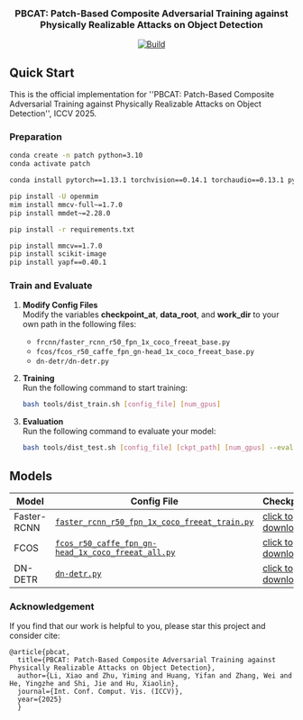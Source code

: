 <div align="center">
  <h3>PBCAT: Patch-Based Composite Adversarial Training against Physically Realizable Attacks on Object Detection</h3>
  <a href="https://arxiv.org/abs/2506.23581">
        <img alt="Build" src="https://img.shields.io/badge/arXiv%20paper-2506.23581-b31b1b.svg">
  </a>
</div>

<h2 id="quick-start">Quick Start</h2>
This is the official implementation for ''PBCAT: Patch-Based Composite Adversarial Training against Physically Realizable Attacks on Object Detection'', ICCV 2025.

<h3>Preparation</h3>

```bash
conda create -n patch python=3.10
conda activate patch

conda install pytorch==1.13.1 torchvision==0.14.1 torchaudio==0.13.1 pytorch-cuda=11.7 -c pytorch -c nvidia

pip install -U openmim
mim install mmcv-full~=1.7.0
pip install mmdet~=2.28.0

pip install -r requirements.txt

pip install mmcv==1.7.0
pip install scikit-image
pip install yapf==0.40.1
```

<h3>Train and Evaluate</h3>

1. **Modify Config Files**  
   Modify the variables **checkpoint_at**, **data_root**, and **work_dir** to your own path in the following files:
    - `frcnn/faster_rcnn_r50_fpn_1x_coco_freeat_base.py`
    - `fcos/fcos_r50_caffe_fpn_gn-head_1x_coco_freeat_base.py`
    - `dn-detr/dn-detr.py`

2. **Training**  
   Run the following command to start training:
    ```bash
    bash tools/dist_train.sh [config_file] [num_gpus]
    ```

3. **Evaluation**  
  Run the following command to evaluate your model:
    ```bash
    bash tools/dist_test.sh [config_file] [ckpt_path] [num_gpus] --eval bbox
    ```

<h2 id="models">Models</h2>

| **Model**       | **Config File**                                                                                     | **Checkpoint**                          |
|------------------|-----------------------------------------------------------------------------------------------------------|------------------------------------------|
| Faster-RCNN  | [`faster_rcnn_r50_fpn_1x_coco_freeat_train.py`](frcnn/frcnn_gradient/faster_rcnn_r50_fpn_1x_coco_freeat_train.py)            | <a href='https://drive.google.com/file/d/1CN_ne8CUnwzzvQ2gHDNvwDQKHfkAXS2a/view?usp=drive_link'> click to download </a> |
| FCOS            | [`fcos_r50_caffe_fpn_gn-head_1x_coco_freeat_all.py`](fcos/fcos_gradient/fcos_r50_caffe_fpn_gn-head_1x_coco_freeat_all.py)                                       | <a href='https://drive.google.com/file/d/1SE1jsbBjc7-lo9UcsNCblU-aShmI9QH8/view?usp=drive_link'> click to download </a>            |
| DN-DETR         | [`dn-detr.py`](dn-detr/dn-detr.py)                                   | <a href='https://drive.google.com/file/d/1CN_ne8CUnwzzvQ2gHDNvwDQKHfkAXS2a/view?usp=drive_link'> click to download </a>         |

<h3>
Acknowledgement
</h3>

If you find that our work is helpful to you, please star this project and consider cite:
```
@article{pbcat,
  title={PBCAT: Patch-Based Composite Adversarial Training against Physically Realizable Attacks on Object Detection},
  author={Li, Xiao and Zhu, Yiming and Huang, Yifan and Zhang, Wei and He, Yingzhe and Shi, Jie and Hu, Xiaolin},
  journal={Int. Conf. Comput. Vis. (ICCV)}, 
  year={2025}
  }
```
